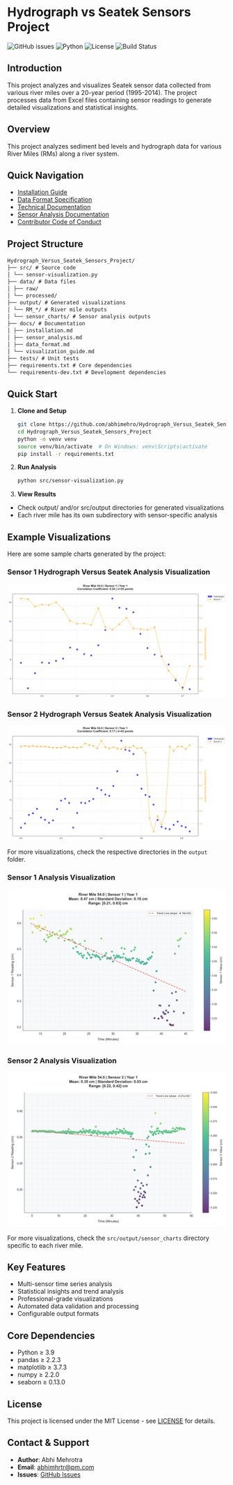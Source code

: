 # Hydrograph vs Seatek Sensors Project

![GitHub issues](https://img.shields.io/github/issues/abhimehro/Hydrograph_Versus_Seatek_Sensors_Project)
![Python](https://img.shields.io/badge/python-3.9%2B-blue)
![License](https://img.shields.io/github/license/abhimehro/Hydrograph_Versus_Seatek_Sensors_Project)
![Build Status](https://img.shields.io/github/actions/workflow/status/abhimehro/Hydrograph_Versus_Seatek_Sensors_Project/build.yml)

## Introduction
This project analyzes and visualizes Seatek sensor data collected from various river miles over a 20-year period (1995-2014). The project processes data from Excel files containing sensor readings to generate detailed visualizations and statistical insights.

## Overview
This project analyzes sediment bed levels and hydrograph data for various River Miles (RMs) along a river system.

## Quick Navigation
- [Installation Guide](docs/technical/installation.md)
- [Data Format Specification](docs/technical/data_format.md)
- [Technical Documentation](docs/technical/Technical%20Documentation)
- [Sensor Analysis Documentation](docs/visualization/sensor_analysis.md)
- [Contributor Code of Conduct](https://github.com/abhimehro/Hydrograph_Versus_Seatek_Sensors_Project/blob/main/docs/CODE_OF_CONDUCT.md)

## Project Structure
```
Hydrograph_Versus_Seatek_Sensors_Project/
├── src/ # Source code
│ └── sensor-visualization.py
├── data/ # Data files
│ ├── raw/
│ └── processed/
├── output/ # Generated visualizations
│ └── RM_*/ # River mile outputs
│ └── sensor_charts/ # Sensor analysis outputs
├── docs/ # Documentation
│ ├── installation.md
│ ├── sensor_analysis.md
│ ├── data_format.md
│ └── visualization_guide.md
├── tests/ # Unit tests
├── requirements.txt # Core dependencies
└── requirements-dev.txt # Development dependencies
```

## Quick Start

1. **Clone and Setup**
   ```bash
   git clone https://github.com/abhimehro/Hydrograph_Versus_Seatek_Sensors_Project.git
   cd Hydrograph_Versus_Seatek_Sensors_Project
   python -m venv venv
   source venv/bin/activate  # On Windows: venv\Scripts\activate
   pip install -r requirements.txt
   ```

2. **Run Analysis**
   ```bash
   python src/sensor-visualization.py
   ```

3. **View Results**
  - Check output/ and/or src/output directories for generated visualizations
  - Each river mile has its own subdirectory with sensor-specific analysis
  
## Example Visualizations

Here are some sample charts generated by the project:

### Sensor 1 Hydrograph Versus Seatek Analysis Visualization
![RM 54.0 Year_1_Sensor 1 Chart](output/RM_54.0/RM_54.0_Year_1_Sensor%201.png)

### Sensor 2 Hydrograph Versus Seatek Analysis Visualization
![RM 54.0 Year_1_Sensor 2 Chart](output/RM_54.0/RM_54.0_Year_1_Sensor%202.png)

For more visualizations, check the respective directories in the `output` folder.

### Sensor 1 Analysis Visualization
![Sensor 1 Chart](src/output/RM_54.0/sensor_charts/Sensor_1/RM_54.0_Year_1_Sensor_1.png)

### Sensor 2 Analysis Visualization
![Sensor 2 Chart](src/output/RM_54.0/sensor_charts/Sensor_2/RM_54.0_Year_1_Sensor_2.png)

For more visualizations, check the `src/output/sensor_charts` directory specific to each river mile.

## Key Features
- Multi-sensor time series analysis
- Statistical insights and trend analysis
- Professional-grade visualizations
- Automated data validation and processing
- Configurable output formats

## Core Dependencies
- Python ≥ 3.9
- pandas ≥ 2.2.3
- matplotlib ≥ 3.7.3
- numpy ≥ 2.2.0
- seaborn ≥ 0.13.0

## License
This project is licensed under the MIT License - see [LICENSE](LICENSE) for details.

## Contact & Support
- **Author**: Abhi Mehrotra
- **Email**: abhimhrtr@pm.com
- **Issues**: [GitHub Issues](https://github.com/abhimehro/Hydrograph_Versus_Seatek_Sensors_Project/issues)
